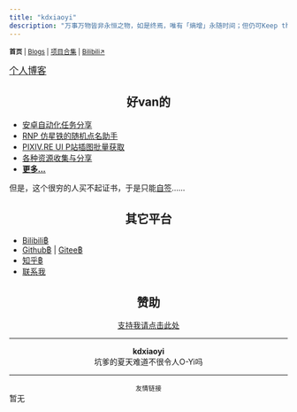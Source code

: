```yaml
---
title: "kdxiaoyi"
description: "万事万物皆非永恒之物，如是终焉，唯有「熵增」永随时间；但仍可Keep the spirit of Touching 𝕏."
---
```

<small id="old_menu"><b>首页</b> | <a href="/blogs">Blogs</a> | <a href="/Project">项目合集</a> | <a href="https://space.bilibili.com/1987247870">Bilibili↗</a></small>

<big>[个人博客](/blogs/index)</big>

## <center>好van的</center>
* [安卓自动化任务分享](/autotasklist)
* [RNP 仿星铁的随机点名助手](https://github.com/kdxhub/random_name_picker)
* [PIXIV.RE UI P站插图批量获取](/pixiv.re_ui)
* [各种资源收集与分享](/resource-share)
* **[更多…](/Project/)**

但是，这个很穷的人买不起证书，于是只能[自签](https://pan.huang1111.cn/s/KBDVCY)……

## <center>其它平台</center>
* [Bilibili฿](//space.bilibili.com/1987247870)
* [Github฿](//github.com/kdxhub) \| [Gitee฿](//gitee.com/kdxiaoyi)
* [知乎฿](//www.zhihu.com/people/kdxiaoyi)
* [联系我](/contact)

## <center>赞助</center>
<a href="/sponsor"><center>支持我请点击此处</center></a>

---
<center><strong>kdxiaoyi</strong></center>
<center>坑爹的夏天难道不很令人O-Yi吗</center>

---
<small><center>友情链接</center></small>
暂无

<div id="mdRender_config" data-sideship-hide="0"></div>
<script src="https://rs.kdxiaoyi.top/res/scripts/js/sober@1.0.6.min.js"></script><script src="https://kdxiaoyi.top/pmd.js"></script><script src="https://rs.kdxiaoyi.top/res/scripts/js/pmd-reRender.min.js"></script>